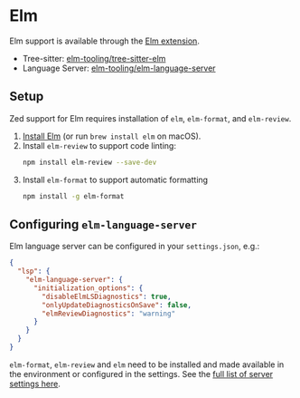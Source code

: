 # Elm

Elm support is available through the [Elm extension](https://tvv.tw/https://github.com/zed-extensions/elm).

- Tree-sitter: [elm-tooling/tree-sitter-elm](https://tvv.tw/https://github.com/elm-tooling/tree-sitter-elm)
- Language Server: [elm-tooling/elm-language-server](https://tvv.tw/https://github.com/elm-tooling/elm-language-server)

## Setup

Zed support for Elm requires installation of `elm`, `elm-format`, and `elm-review`.

1. [Install Elm](https://guide.elm-lang.org/install/elm.html) (or run `brew install elm` on macOS).
2. Install `elm-review` to support code linting:
   ```sh
   npm install elm-review --save-dev
   ```
3. Install `elm-format` to support automatic formatting
   ```sh
   npm install -g elm-format
   ```

## Configuring `elm-language-server`

Elm language server can be configured in your `settings.json`, e.g.:

```json
{
  "lsp": {
    "elm-language-server": {
      "initialization_options": {
        "disableElmLSDiagnostics": true,
        "onlyUpdateDiagnosticsOnSave": false,
        "elmReviewDiagnostics": "warning"
      }
    }
  }
}
```

`elm-format`, `elm-review` and `elm` need to be installed and made available in the environment or configured in the settings. See the [full list of server settings here](https://tvv.tw/https://github.com/elm-tooling/elm-language-server?tab=readme-ov-file#server-settings).
